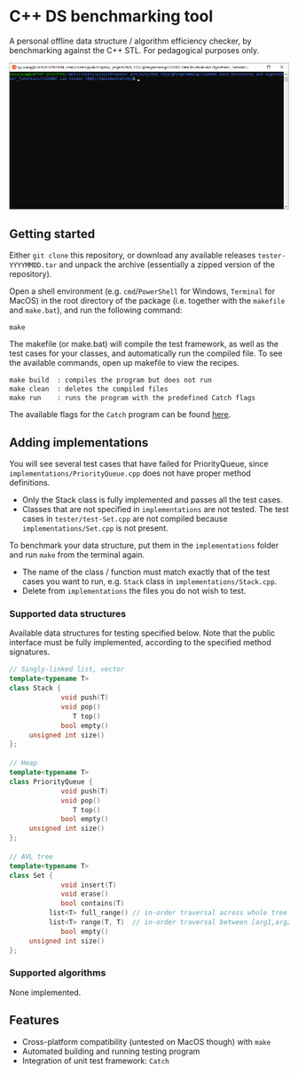 # C++ DS benchmarking tool
A personal offline data structure / algorithm efficiency checker,
by benchmarking against the C++ STL. For pedagogical purposes only.

![](demo.gif)

## Getting started

Either `git clone` this repository, or download any available releases `tester-YYYYMMDD.tar`
and unpack the archive (essentially a zipped version of the repository).

Open a shell environment (e.g. `cmd`/`PowerShell` for Windows, `Terminal` for MacOS)
in the root directory of the package (i.e. together with the `makefile` and `make.bat`),
and run the following command:

```
make
```

The makefile (or make.bat) will compile the test framework, as well as the
test cases for your classes, and automatically run the compiled file. To see
the available commands, open up makefile to view the recipes.

```
make build  : compiles the program but does not run
make clean  : deletes the compiled files
make run    : runs the program with the predefined Catch flags
```

The available flags for the `Catch` program can be found [here](https://github.com/catchorg/Catch2/blob/master/docs/command-line.md#top).

## Adding implementations

You will see several test cases that have failed for PriorityQueue, since
`implementations/PriorityQueue.cpp` does not have proper method definitions.
   - Only the Stack class is fully implemented and passes all the test cases.
   - Classes that are not specified in `implementations` are not tested. The test
     cases in `tester/test-Set.cpp` are not compiled because `implementations/Set.cpp`
     is not present.

To benchmark your data structure, put them in the `implementations` folder
and run `make` from the terminal again.
   - The name of the class / function must match exactly that of the test cases
     you want to run, e.g. `Stack` class in `implementations/Stack.cpp`.
   - Delete from `implementations` the files you do not wish to test.

### Supported data structures

Available data structures for testing specified below. Note that the public
interface must be fully implemented, according to the specified method signatures.

```cpp
// Singly-linked list, vector
template<typename T>
class Stack {
             void push(T)
             void pop()
                T top()
             bool empty()
     unsigned int size()
};

// Heap
template<typename T>
class PriorityQueue {
             void push(T)
             void pop()
                T top()
             bool empty()
     unsigned int size()
};

// AVL tree
template<typename T>
class Set {
             void insert(T)
             void erase()
             bool contains(T)
          list<T> full_range() // in-order traversal across whole tree
          list<T> range(T, T)  // in-order traversal between [arg1,arg2)
             bool empty()
     unsigned int size()
};

```

### Supported algorithms

None implemented.

## Features
- Cross-platform compatibility (untested on MacOS though) with `make`
- Automated building and running testing program
- Integration of unit test framework: `Catch`
